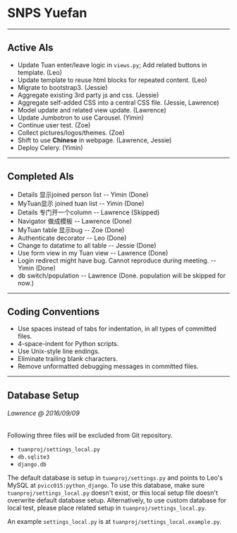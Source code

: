 # SNPS Yuefan

----

## Active AIs

- Update Tuan enter/leave logic in `views.py`; Add related buttons in template. (Leo)
- Update template to reuse html blocks for repeated content. (Leo)
- Migrate to bootstrap3. (Jessie)
- Aggregate existing 3rd party js and css. (Jessie)
- Aggregate self-added CSS into a central CSS file. (Jessie, Lawrence)
- Model update and related view update. (Lawrence)
- Update Jumbotron to use Carousel. (Yimin)
- Continue user test. (Zoe)
- Collect pictures/logos/themes. (Zoe)
- Shift to use **Chinese** in webpage. (Lawrence, Jessie)
- Deploy Celery. (Yimin)

----

## Completed AIs

- Details 显示joined person list -- Yimin (Done)
- MyTuan显示 joined tuan list -- Yimin (Done)
- Details 专门开一个column -- Lawrence (Skipped)
- Navigator 做成模板 -- Lawrence (Done)
- MyTuan table 显示bug -- Zoe (Done)
- Authenticate decorator -- Leo (Done)
- Change to datatime to all table -- Jessie (Done)
- Use form view in my Tuan view -- Lawrence (Done)
- Login redirect might have bug. Cannot reproduce during meeting. -- Yimin (Done)
- db switch/population -- Lawrence (Done. population will be skipped for now.)

----

## Coding Conventions
- Use spaces instead of tabs for indentation, in all types of committed files.
- 4-space-indent for Python scripts.
- Use Unix-style line endings.
- Eliminate trailing blank characters.
- Remove unformatted debugging messages in committed files.

----

## Database Setup
###### Lawrence @ 2016/09/09
Following three files will be excluded from Git repository.
- `tuanproj/settings_local.py`
- `db.sqlite3`
- `django.db`

The default database is setup in `tuanproj/settings.py` and points to Leo's MySQL at `pvicc015:python_django`. To use this database, make sure `tuanproj/settings_local.py` doesn't exist, or this local setup file doesn't overwrite default database setup. Alternatively, to use custom database for local test, please place related setup in `tuanproj/settings_local.py`.

An example `settings_local.py` is at `tuanproj/settings_local.example.py`.
